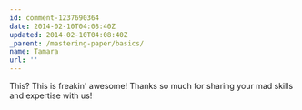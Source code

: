 ```yaml
---
id: comment-1237690364
date: 2014-02-10T04:08:40Z
updated: 2014-02-10T04:08:40Z
_parent: /mastering-paper/basics/
name: Tamara
url: ''
---
```


This? This is freakin' awesome! Thanks so much for sharing your mad skills
and expertise with us!
